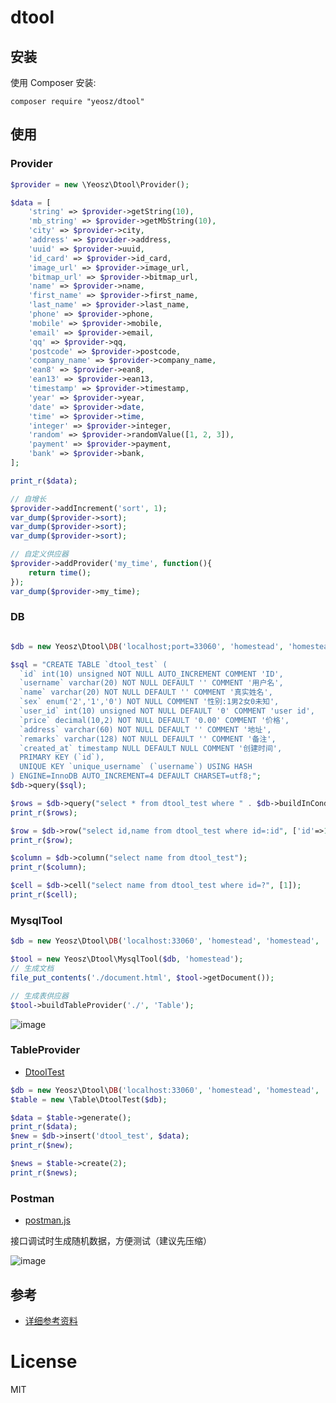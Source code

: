 dtool
======

## 安装

使用 Composer 安装:

```
composer require "yeosz/dtool"
```

## 使用

### Provider

```php
$provider = new \Yeosz\Dtool\Provider();

$data = [
    'string' => $provider->getString(10),
    'mb_string' => $provider->getMbString(10),
    'city' => $provider->city,
    'address' => $provider->address,
    'uuid' => $provider->uuid,
    'id_card' => $provider->id_card,
    'image_url' => $provider->image_url,
    'bitmap_url' => $provider->bitmap_url,
    'name' => $provider->name,
    'first_name' => $provider->first_name,
    'last_name' => $provider->last_name,
    'phone' => $provider->phone,
    'mobile' => $provider->mobile,
    'email' => $provider->email,
    'qq' => $provider->qq,
    'postcode' => $provider->postcode,
    'company_name' => $provider->company_name,
    'ean8' => $provider->ean8,
    'ean13' => $provider->ean13,
    'timestamp' => $provider->timestamp,
    'year' => $provider->year,
    'date' => $provider->date,
    'time' => $provider->time,
    'integer' => $provider->integer,
    'random' => $provider->randomValue([1, 2, 3]),
    'payment' => $provider->payment,
    'bank' => $provider->bank,
];

print_r($data);

// 自增长
$provider->addIncrement('sort', 1);
var_dump($provider->sort);
var_dump($provider->sort);
var_dump($provider->sort);

// 自定义供应器
$provider->addProvider('my_time', function(){
    return time();
});
var_dump($provider->my_time);
```

### DB

```php

$db = new Yeosz\Dtool\DB('localhost;port=33060', 'homestead', 'homestead', 'secret');

$sql = "CREATE TABLE `dtool_test` (
  `id` int(10) unsigned NOT NULL AUTO_INCREMENT COMMENT 'ID',
  `username` varchar(20) NOT NULL DEFAULT '' COMMENT '用户名',
  `name` varchar(20) NOT NULL DEFAULT '' COMMENT '真实姓名',
  `sex` enum('2','1','0') NOT NULL COMMENT '性别:1男2女0未知',
  `user_id` int(10) unsigned NOT NULL DEFAULT '0' COMMENT 'user id',
  `price` decimal(10,2) NOT NULL DEFAULT '0.00' COMMENT '价格',
  `address` varchar(60) NOT NULL DEFAULT '' COMMENT '地址',
  `remarks` varchar(128) NOT NULL DEFAULT '' COMMENT '备注',
  `created_at` timestamp NULL DEFAULT NULL COMMENT '创建时间',
  PRIMARY KEY (`id`),
  UNIQUE KEY `unique_username` (`username`) USING HASH
) ENGINE=InnoDB AUTO_INCREMENT=4 DEFAULT CHARSET=utf8;";
$db->query($sql);

$rows = $db->query("select * from dtool_test where " . $db->buildInCondition('id', [1,2,3,4], true) . " order by id desc");
print_r($rows);

$row = $db->row("select id,name from dtool_test where id=:id", ['id'=>1]);
print_r($row);

$column = $db->column("select name from dtool_test");
print_r($column);

$cell = $db->cell("select name from dtool_test where id=?", [1]);
print_r($cell);
```

### MysqlTool

```php
$db = new Yeosz\Dtool\DB('localhost:33060', 'homestead', 'homestead', 'secret');

$tool = new Yeosz\Dtool\MysqlTool($db, 'homestead');
// 生成文档
file_put_contents('./document.html', $tool->getDocument());

// 生成表供应器
$tool->buildTableProvider('./', 'Table');
```

![image](https://raw.githubusercontent.com/yeosz/dtool/master/examples/doc.png)

### TableProvider

- [DtoolTest](https://github.com/yeosz/dtool/blob/master/examples/DtoolTest.php)

```php
$db = new Yeosz\Dtool\DB('localhost:33060', 'homestead', 'homestead', 'secret');
$table = new \Table\DtoolTest($db);

$data = $table->generate();
print_r($data);
$new = $db->insert('dtool_test', $data);
print_r($new);

$news = $table->create(2);
print_r($news);
```

### Postman

- [postman.js](https://github.com/yeosz/dtool/blob/master/src/resources/postman.js)

接口调试时生成随机数据，方便测试（建议先压缩）

![image](https://raw.githubusercontent.com/yeosz/dtool/master/examples/postman.png)

## 参考

- [详细参考资料](https://github.com/yeosz/dtool/tree/master/src/resources)

# License

MIT
